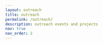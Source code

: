 ```yaml
---
layout: outreach
title: outreach
permalink: /outreach/
description: outreach events and projects
nav: true
nav_order: 2
---
```


<!-- _pages/outreach.md -->
